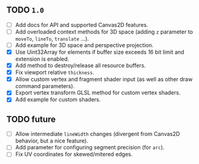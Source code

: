 ## TODO `1.0`

- [ ] Add docs for API and supported Canvas2D features.
- [ ] Add overloaded context methods for 3D space (adding `z` parameter to `moveTo`, `lineTo`, `translate` ...).
- [ ] Add example for 3D space and perspective projection.
- [x] Use Uint32Array for elements if buffer size exceeds 16 bit limit and extension is enabled.
- [x] Add method to destroy/release all resource buffers.
- [x] Fix viewport relative `thickness`.
- [x] Allow custom vertex and fragment shader input (as well as other draw command parameters).
- [x] Export vertex transform GLSL method for custom vertex shaders.
- [x] Add example for custom shaders.

## TODO future

- [ ] Allow intermediate `lineWidth` changes (divergent from Canvas2D behavior, but a nice feature).
- [ ] Add parameter for configuring segment precision (for `arc`).
- [ ] Fix UV coordinates for skewed/mitered edges.
